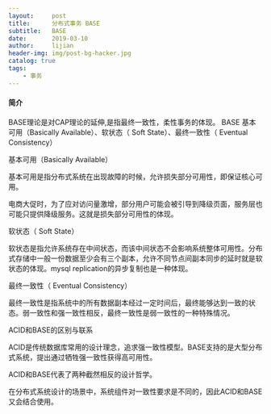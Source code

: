 ```yaml
---
layout:     post
title:      分布式事务 BASE
subtitle:   BASE
date:       2019-03-10
author:     lijian
header-img: img/post-bg-hacker.jpg
catalog: true
tags:
    - 事务
---
```


#### 简介
BASE理论是对CAP理论的延伸,是指最终一致性，柔性事务的体现。 BASE 基本可用（Basically Available）、软状态（ Soft State）、最终一致性（ Eventual Consistency）

基本可用（Basically Available）

基本可用是指分布式系统在出现故障的时候，允许损失部分可用性，即保证核心可用。



电商大促时，为了应对访问量激增，部分用户可能会被引导到降级页面，服务层也可能只提供降级服务。这就是损失部分可用性的体现。


软状态（ Soft State）

软状态是指允许系统存在中间状态，而该中间状态不会影响系统整体可用性。分布式存储中一般一份数据至少会有三个副本，允许不同节点间副本同步的延时就是软状态的体现。mysql replication的异步复制也是一种体现。


最终一致性（ Eventual Consistency）

最终一致性是指系统中的所有数据副本经过一定时间后，最终能够达到一致的状态。弱一致性和强一致性相反，最终一致性是弱一致性的一种特殊情况。

ACID和BASE的区别与联系

ACID是传统数据库常用的设计理念，追求强一致性模型。BASE支持的是大型分布式系统，提出通过牺牲强一致性获得高可用性。



ACID和BASE代表了两种截然相反的设计哲学。



在分布式系统设计的场景中，系统组件对一致性要求是不同的，因此ACID和BASE又会结合使用。